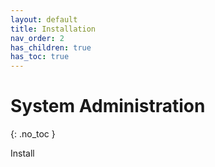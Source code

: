 ```yaml
---
layout: default
title: Installation
nav_order: 2
has_children: true
has_toc: true
---
```

# System Administration
{: .no_toc }


Install
